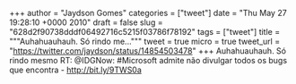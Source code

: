 
+++
author = "Jaydson Gomes"
categories = ["tweet"]
date = "Thu May 27 19:28:10 +0000 2010"
draft = false
slug = "628d2f90738dddf06492716c5215f03786f78192"
tags = ["tweet"]
title = """Auhahuauhauh. Só rindo me..."""
tweet = true
micro = true
tweet_url = "https://twitter.com/jaydson/status/14854503478"
+++
Auhahuauhauh. Só rindo mesmo RT: @IDGNow: #Microsoft admite não divulgar todos os bugs que encontra - http://bit.ly/9TWS0a
